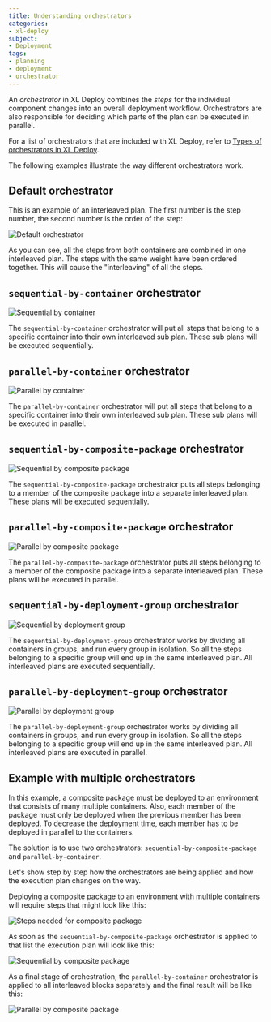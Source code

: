 ```yaml
---
title: Understanding orchestrators
categories:
- xl-deploy
subject:
- Deployment
tags:
- planning
- deployment
- orchestrator
---
```


An _orchestrator_ in XL Deploy combines the _steps_ for the individual component changes into an overall deployment workflow. Orchestrators are also responsible for deciding which parts of the plan can be executed in parallel.

For a list of orchestrators that are included with XL Deploy, refer to [Types of orchestrators in XL Deploy](/xl-deploy/concept/types-of-orchestrators-in-xl-deploy.html).

The following examples illustrate the way different orchestrators work.

## Default orchestrator

This is an example of an interleaved plan. The first number is the step number, the second number is the order of the step:

![Default orchestrator](images/orchestrators-default.png "Default orchestrator")

As you can see, all the steps from both containers are combined in one interleaved plan. The steps with the same weight have been ordered together. This will cause the "interleaving" of all the steps.

## `sequential-by-container` orchestrator

![Sequential by container](images/orchestrators-container.png "Sequential by container")

The `sequential-by-container` orchestrator will put all steps that belong to a specific container into their own interleaved sub plan. These sub plans will be executed sequentially.

## `parallel-by-container` orchestrator

![Parallel by container](images/orchestrators-container-p.png "Parallel by container")

The `parallel-by-container` orchestrator will put all steps that belong to a specific container into their own interleaved sub plan. These sub plans will be executed in parallel.

## `sequential-by-composite-package` orchestrator

![Sequential by composite package](images/orchestrators-composite.png "Sequential by composite package")

The `sequential-by-composite-package` orchestrator puts all steps belonging to a member of the composite package into a separate interleaved plan. These plans will be executed sequentially.

## `parallel-by-composite-package` orchestrator

![Parallel by composite package](images/orchestrators-composite-p.png "Parallel by composite package")

The `parallel-by-composite-package` orchestrator puts all steps belonging to a member of the composite package into a separate interleaved plan. These plans will be executed in parallel.

## `sequential-by-deployment-group` orchestrator

![Sequential by deployment group](images/orchestrators-group.png "Sequential by deployment group")

The `sequential-by-deployment-group` orchestrator works by dividing all containers in groups, and run every group in isolation. So all the steps belonging to a specific group will end up in the same interleaved plan. All interleaved plans are executed sequentially.

## `parallel-by-deployment-group` orchestrator

![Parallel by deployment group](images/orchestrators-group-p.png "Parallel by deployment group")

The `parallel-by-deployment-group` orchestrator works by dividing all containers in groups, and run every group in isolation. So all the steps belonging to a specific group will end up in the same interleaved plan. All interleaved plans are executed in parallel.

## Example with multiple orchestrators

In this example, a composite package must be deployed to an environment that consists of many multiple containers. Also, each member of the package must only be deployed when the previous member has been deployed. To decrease the deployment time, each member has to be deployed in parallel to the containers.

The solution is to use two orchestrators: `sequential-by-composite-package` and `parallel-by-container`.

Let's show step by step how the orchestrators are being applied and how the execution plan changes on the way.

Deploying a composite package to an environment with multiple containers will require steps that might look like this:

![Steps needed for composite package](images/orchestrators-composed-1.png "Steps needed for composite package")

As soon as the `sequential-by-composite-package` orchestrator is applied to that list the execution plan will look like this:

![Sequential by composite package](images/orchestrators-composed-2.png "Sequential by composite package")

As a final stage of orchestration, the `parallel-by-container` orchestrator is applied to all interleaved blocks separately and the final result will be like this:

![Parallel by composite package](images/orchestrators-composed-3.png "Parallel by composite package")
